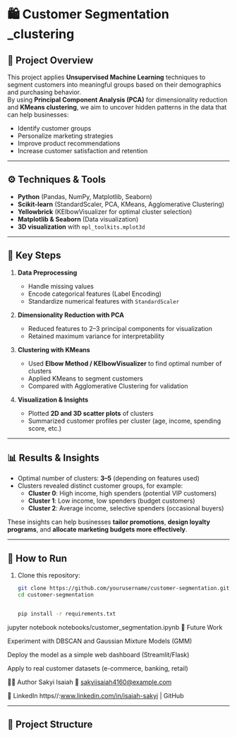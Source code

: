 
# 🛍️ Customer Segmentation _clustering

## 📌 Project Overview
This project applies **Unsupervised Machine Learning** techniques to segment customers into meaningful groups based on their demographics and purchasing behavior.  
By using **Principal Component Analysis (PCA)** for dimensionality reduction and **KMeans clustering**, we aim to uncover hidden patterns in the data that can help businesses:
- Identify customer groups
- Personalize marketing strategies
- Improve product recommendations
- Increase customer satisfaction and retention

---

## ⚙️ Techniques & Tools
- **Python** (Pandas, NumPy, Matplotlib, Seaborn)
- **Scikit-learn** (StandardScaler, PCA, KMeans, Agglomerative Clustering)
- **Yellowbrick** (KElbowVisualizer for optimal cluster selection)
- **Matplotlib & Seaborn** (Data visualization)
- **3D visualization** with `mpl_toolkits.mplot3d`



---

## 🔑 Key Steps
1. **Data Preprocessing**
   - Handle missing values  
   - Encode categorical features (Label Encoding)  
   - Standardize numerical features with `StandardScaler`  

2. **Dimensionality Reduction with PCA**
   - Reduced features to 2–3 principal components for visualization  
   - Retained maximum variance for interpretability  

3. **Clustering with KMeans**
   - Used **Elbow Method / KElbowVisualizer** to find optimal number of clusters  
   - Applied KMeans to segment customers  
   - Compared with Agglomerative Clustering for validation  

4. **Visualization & Insights**
   - Plotted **2D and 3D scatter plots** of clusters  
   - Summarized customer profiles per cluster (age, income, spending score, etc.)  

---

## 📊 Results & Insights
- Optimal number of clusters: **3–5** (depending on features used)  
- Clusters revealed distinct customer groups, for example:
  - **Cluster 0**: High income, high spenders (potential VIP customers)  
  - **Cluster 1**: Low income, low spenders (budget customers)  
  - **Cluster 2**: Average income, selective spenders (occasional buyers)  

These insights can help businesses **tailor promotions**, **design loyalty programs**, and **allocate marketing budgets more effectively**.  

---

## 🚀 How to Run
1. Clone this repository:
   ```bash
   git clone https://github.com/yourusername/customer-segmentation.git
   cd customer-segmentation


   pip install -r requirements.txt
jupyter notebook notebooks/customer_segmentation.ipynb
📌 Future Work

Experiment with DBSCAN and Gaussian Mixture Models (GMM)

Deploy the model as a simple web dashboard (Streamlit/Flask)

Apply to real customer datasets (e-commerce, banking, retail)

👨‍💻 Author
Sakyi Isaiah
📧 sakyiisaiah4160@example.com

🔗 LinkedIn
https//:www.linkedin.com/in/isaiah-sakyi
 | GitHub


---

## 📂 Project Structure
